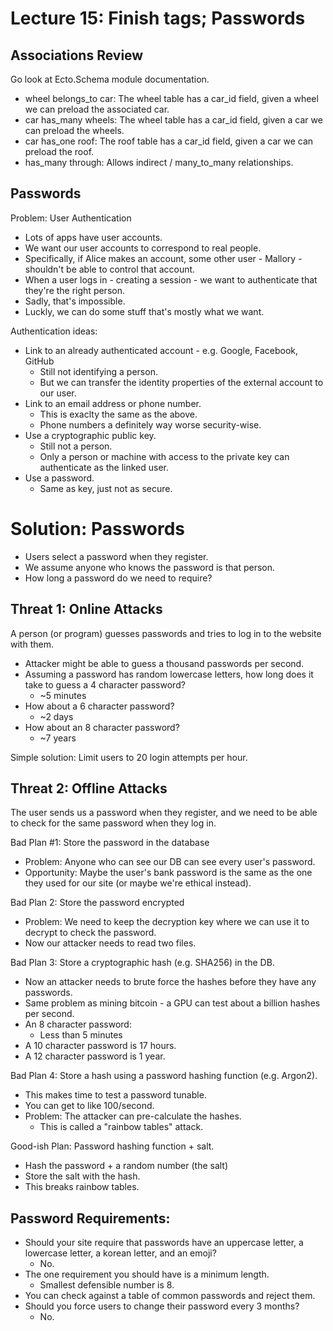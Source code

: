 
# Lecture 15: Finish tags; Passwords

## Associations Review

Go look at Ecto.Schema module documentation.

 - wheel belongs_to car: The wheel table has a car\_id field, given
   a wheel we can preload the associated car.
 - car has_many wheels: The wheel table has a car\_id field, given
   a car we can preload the wheels.
 - car has_one roof: The roof table has a car\_id field, given a
   car we can preload the roof.
 - has_many through: Allows indirect / many\_to\_many relationships.
 
## Passwords

Problem: User Authentication

 - Lots of apps have user accounts.
 - We want our user accounts to correspond to real people.
 - Specifically, if Alice makes an account, some other user - Mallory -
   shouldn't be able to control that account.
 - When a user logs in - creating a session - we want to authenticate
   that they're the right person.
 - Sadly, that's impossible.
 - Luckly, we can do some stuff that's mostly what we want.

Authentication ideas:
 
 - Link to an already authenticated account - e.g. Google, Facebook, GitHub
   - Still not identifying a person.
   - But we can transfer the identity properties of the external account
     to our user.
 - Link to an email address or phone number.
   - This is exaclty the same as the above.
   - Phone numbers a definitely way worse security-wise.
 - Use a cryptographic public key.
   - Still not a person.
   - Only a person or machine with access to the private key can authenticate
     as the linked user.
 - Use a password.
   - Same as key, just not as secure.

# Solution: Passwords

 - Users select a password when they register.
 - We assume anyone who knows the password is that person.
 - How long a password do we need to require?

## Threat 1: Online Attacks

A person (or program) guesses passwords and tries to log in to the
website with them.

 - Attacker might be able to guess a thousand passwords per second.
 - Assuming a password has random lowercase letters, how long does
   it take to guess a 4 character password?
   - ~5 minutes
 - How about a 6 character password?
   - ~2 days
 - How about an 8 character password?
   - ~7 years

Simple solution: Limit users to 20 login attempts per hour.


## Threat 2: Offline Attacks

The user sends us a password when they register, and we need to be able to check
for the same password when they log in.

Bad Plan #1: Store the password in the database

 - Problem: Anyone who can see our DB can see every user's password.
 - Opportunity: Maybe the user's bank password is the same as the one
   they used for our site (or maybe we're ethical instead).

Bad Plan 2: Store the password encrypted

 - Problem: We need to keep the decryption key where we can
   use it to decrypt to check the password.
 - Now our attacker needs to read two files.

Bad Plan 3: Store a cryptographic hash (e.g. SHA256) in the DB.

 - Now an attacker needs to brute force the hashes before they have
   any passwords.
 - Same problem as mining bitcoin - a GPU can test about a billion
   hashes per second.
 - An 8 character password:
   - Less than 5 minutes
 - A 10 character password is 17 hours.
 - A 12 character password is 1 year.

Bad Plan 4: Store a hash using a password hashing function (e.g. Argon2).

 - This makes time to test a password tunable.
 - You can get to like 100/second.
 - Problem: The attacker can pre-calculate the hashes.
   - This is called a "rainbow tables" attack.

Good-ish Plan: Password hashing function + salt.

 - Hash the password + a random number (the salt)
 - Store the salt with the hash.
 - This breaks rainbow tables.


## Password Requirements:

 - Should your site require that passwords have an uppercase letter,
   a lowercase letter, a korean letter, and an emoji?
   - No.
 - The one requirement you should have is a minimum length.
   - Smallest defensible number is 8.
 - You can check against a table of common passwords and reject them.
 - Should you force users to change their password every 3 months?
   - No.


